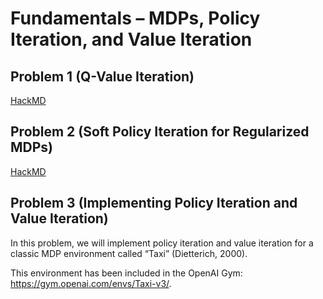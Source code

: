 # Fundamentals – MDPs, Policy Iteration, and Value Iteration

## Problem 1 (Q-Value Iteration)

[HackMD](https://hackmd.io/5fAyhbG1SOWrcmji2e_0kQ#Problem-1-Q-Value-Iteration)

## Problem 2 (Soft Policy Iteration for Regularized MDPs)

[HackMD](https://hackmd.io/5fAyhbG1SOWrcmji2e_0kQ#Problem-2-Soft-Policy-Iteration-for-Regularized-MDPs)

## Problem 3 (Implementing Policy Iteration and Value Iteration) 

In this problem, we will implement policy iteration and value iteration for a classic MDP environment called “Taxi” (Dietterich, 2000). 

This environment has been included in the OpenAI Gym: https://gym.openai.com/envs/Taxi-v3/.